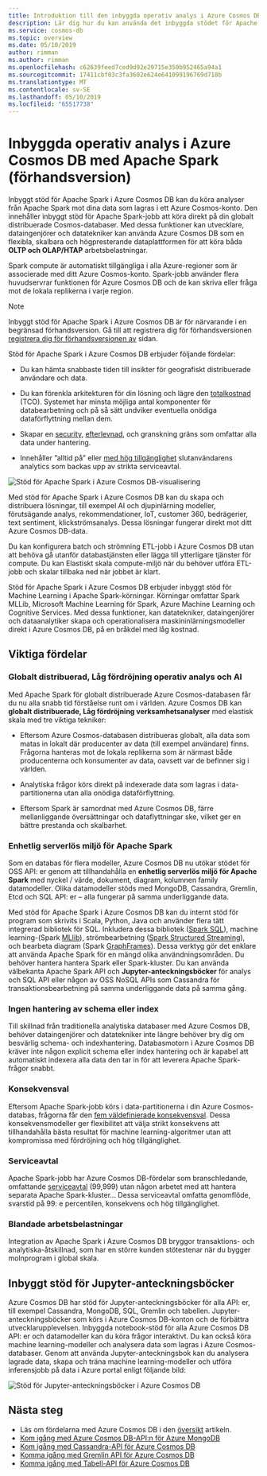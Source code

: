```yaml
---
title: Introduktion till den inbyggda operativ analys i Azure Cosmos DB med Apache Spark
description: Lär dig hur du kan använda det inbyggda stödet för Apache Spark i Azure Cosmos DB för att köra operativ analys och AI
ms.service: cosmos-db
ms.topic: overview
ms.date: 05/10/2019
author: rimman
ms.author: rimman
ms.openlocfilehash: c62639feed7ced9d92e29715e350b952465a94a1
ms.sourcegitcommit: 17411cbf03c3fa3602e624e641099196769d718b
ms.translationtype: MT
ms.contentlocale: sv-SE
ms.lasthandoff: 05/10/2019
ms.locfileid: "65517738"
---
```

# <a name="built-in-operational-analytics-in-azure-cosmos-db-with-apache-spark-preview"></a>Inbyggda operativ analys i Azure Cosmos DB med Apache Spark (förhandsversion) 

Inbyggt stöd för Apache Spark i Azure Cosmos DB kan du köra analyser från Apache Spark mot dina data som lagras i ett Azure Cosmos-konto. Den innehåller inbyggt stöd för Apache Spark-jobb att köra direkt på din globalt distribuerade Cosmos-databaser. Med dessa funktioner kan utvecklare, dataingenjörer och datatekniker kan använda Azure Cosmos DB som en flexibla, skalbara och högpresterande dataplattformen för att köra båda **OLTP och OLAP/HTAP** arbetsbelastningar. 

Spark compute är automatiskt tillgängliga i alla Azure-regioner som är associerade med ditt Azure Cosmos-konto. Spark-jobb använder flera huvudservrar funktionen för Azure Cosmos DB och de kan skriva eller fråga mot de lokala replikerna i varje region. 

> [!NOTE]
> Inbyggt stöd för Apache Spark i Azure Cosmos DB är för närvarande i en begränsad förhandsversion. Gå till att registrera dig för förhandsversionen [registrera dig för förhandsversionen av](https://portal.azure.com/?feature.customportal=false#create/Microsoft.DocumentDB) sidan. 

Stöd för Apache Spark i Azure Cosmos DB erbjuder följande fördelar:

* Du kan hämta snabbaste tiden till insikter för geografiskt distribuerade användare och data.

* Du kan förenkla arkitekturen för din lösning och lägre den [totalkostnad](total-cost-ownership.md) (TCO). Systemet har minsta möjliga antal komponenter för databearbetning och på så sätt undviker eventuella onödiga dataförflyttning mellan dem.

* Skapar en [security](secure-access-to-data.md), [efterlevnad](compliance.md), och granskning gräns som omfattar alla data under hantering.

* Innehåller ”alltid på” eller [med hög tillgänglighet](high-availability.md) slutanvändarens analytics som backas upp av strikta serviceavtal.

![Stöd för Apache Spark i Azure Cosmos DB-visualisering](./media/spark-api-introduction/spark-api-visualization.png)
 
Med stöd för Apache Spark i Azure Cosmos DB kan du skapa och distribuera lösningar, till exempel AI och djupinlärning modeller, förutsägande analys, rekommendationer, IoT, customer 360, bedrägerier, text sentiment, klickströmsanalys. Dessa lösningar fungerar direkt mot ditt Azure Cosmos DB-data.

Du kan konfigurera batch och strömning ETL-jobb i Azure Cosmos DB utan att behöva gå utanför databastjänsten eller lägga till ytterligare tjänster för compute. Du kan Elastiskt skala compute-miljö när du behöver utföra ETL-jobb och skalar tillbaka ned när jobbet är klart.

Stöd för Apache Spark i Azure Cosmos DB erbjuder inbyggt stöd för Machine Learning i Apache Spark-körningar. Körningar omfattar Spark MLLib, Microsoft Machine Learning för Spark, Azure Machine Learning och Cognitive Services. Med dessa funktioner, kan datatekniker, dataingenjörer och dataanalytiker skapa och operationalisera maskininlärningsmodeller direkt i Azure Cosmos DB, på en bråkdel med låg kostnad.


## <a name="key-benefits"></a>Viktiga fördelar

### <a name="globally-distributed-low-latency-operational-analytics-and-ai"></a>Globalt distribuerad, Låg fördröjning operativ analys och AI

Med Apache Spark för globalt distribuerade Azure Cosmos-databasen får du nu alla snabb tid förståelse runt om i världen. Azure Cosmos DB kan **globalt distribuerade, Låg fördröjning verksamhetsanalyser** med elastisk skala med tre viktiga tekniker:

* Eftersom Azure Cosmos-databasen distribueras globalt, alla data som matas in lokalt där producenter av data (till exempel användare) finns. Frågorna hanteras mot de lokala replikerna som är närmast både producenterna och konsumenter av data, oavsett var de befinner sig i världen. 

* Analytiska frågor körs direkt på indexerade data som lagras i data-partitionerna utan alla onödiga dataförflyttning. 

* Eftersom Spark är samordnat med Azure Cosmos DB, färre mellanliggande översättningar och dataflyttningar ske, vilket ger en bättre prestanda och skalbarhet.

### <a name="unified-serverless-experience-for-apache-spark"></a>Enhetlig serverlös miljö för Apache Spark

Som en databas för flera modeller, Azure Cosmos DB nu utökar stödet för OSS API: er genom att tillhandahålla en **enhetlig serverlös miljö för Apache Spark** med nyckel / värde, dokument, diagram, kolumnen family datamodeller. Olika datamodeller stöds med MongoDB, Cassandra, Gremlin, Etcd och SQL API: er – alla fungerar på samma underliggande data. 

Med stöd för Apache Spark i Azure Cosmos DB kan du internt stöd för program som skrivits i Scala, Python, Java och använder flera tätt integrerad bibliotek för SQL. Inkludera dessa bibliotek ([Spark SQL](https://spark.apache.org/sql/)), machine learning-(Spark [MLlib](https://spark.apache.org/mllib/)), strömbearbetning ([Spark Structured Streaming](https://spark.apache.org/streaming/)), och bearbeta diagram (Spark [GraphFrames]( https://docs.databricks.com/spark/latest/graph-analysis/graphframes/user-guide-python.html)). Dessa verktyg gör det enklare att använda Apache Spark för en mängd olika användningsområden. Du behöver hantera hantera Spark eller Spark-kluster. Du kan använda välbekanta Apache Spark API och **Jupyter-anteckningsböcker** för analys och SQL API eller någon av OSS NoSQL APIs som Cassandra för transaktionsbearbetning på samma underliggande data på samma gång.

### <a name="no-schema-or-index-management"></a>Ingen hantering av schema eller index

Till skillnad från traditionella analytiska databaser med Azure Cosmos DB, behöver dataingenjörer och datatekniker inte längre behöver bry dig om besvärlig schema- och indexhantering. Databasmotorn i Azure Cosmos DB kräver inte någon explicit schema eller index hantering och är kapabel att automatiskt indexera alla data den tar in för att leverera Apache Spark-frågor snabbt. 

### <a name="consistency-choices"></a>Konsekvensval

Eftersom Apache Spark-jobb körs i data-partitionerna i din Azure Cosmos-databas, frågorna får den [fem väldefinierade konsekvensval](consistency-levels.md). Dessa konsekvensmodeller ger flexibilitet att välja strikt konsekvens att tillhandahålla bästa resultat för machine learning-algoritmer utan att kompromissa med fördröjning och hög tillgänglighet. 

### <a name="slas"></a>Serviceavtal

Apache Spark-jobb har Azure Cosmos DB-fördelar som branschledande, omfattande [serviceavtal](https://azure.microsoft.com/support/legal/sla/documentdb/v1_1/) (99,999) utan någon arbetet med att hantera separata Apache Spark-kluster... Dessa serviceavtal omfatta genomflöde, svarstid på 99: e percentilen, konsekvens och hög tillgänglighet. 

### <a name="mixed-workloads"></a>Blandade arbetsbelastningar

Integration av Apache Spark i Azure Cosmos DB bryggor transaktions- och analytiska-åtskillnad, som har en större kunden stötestenar när du bygger molnprogram i global skala. 

## <a name="built-in-jupyter-notebooks-support"></a>Inbyggt stöd för Jupyter-anteckningsböcker

Azure Cosmos DB har stöd för Jupyter-anteckningsböcker för alla API: er, till exempel Cassandra, MongoDB, SQL, Gremlin och tabellen. Jupyter-anteckningsböcker som körs i Azure Cosmos DB-konton och de förbättra utvecklarupplevelsen. Inbyggda notebook-stöd för alla Azure Cosmos DB API: er och datamodeller kan du köra frågor interaktivt. Du kan också köra machine learning-modeller och analysera data som lagras i Azure Cosmos-databaser. Genom att använda Jupyter-anteckningsbok kan du analysera lagrade data, skapa och träna machine learning-modeller och utföra inferensjobb på data i Azure portal enligt följande bild:

![Stöd för Jupyter-anteckningsböcker i Azure Cosmos DB](./media/spark-api-introduction/jupyter-notebooks-portal.png)

## <a name="next-steps"></a>Nästa steg

* Läs om fördelarna med Azure Cosmos DB i den [översikt](introduction.md) artikeln.
* [Kom igång med Azure Cosmos DB-API:n för Azure MongoDB](mongodb-introduction.md)
* [Kom igång med Cassandra-API för Azure Cosmos DB](cassandra-introduction.md)
* [Komma igång med Gremlin API för Azure Cosmos DB](graph-introduction.md)
* [Komma igång med Tabell-API för Azure Cosmos DB](table-introduction.md)




